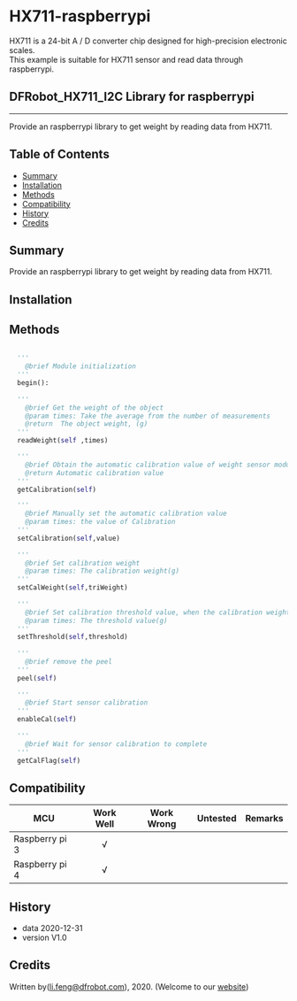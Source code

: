 # HX711-raspberrypi
HX711 is a 24-bit A / D converter chip designed for high-precision electronic scales.<br>
This example is suitable for HX711 sensor and read data through raspberrypi.<br>


## DFRobot_HX711_I2C Library for raspberrypi
---------------------------------------------------------

Provide an raspberrypi library to get weight by reading data from HX711.

## Table of Contents

* [Summary](#summary)
* [Installation](#installation)
* [Methods](#methods)
* [Compatibility](#compatibility)
* [History](#history)
* [Credits](#credits)

## Summary

Provide an raspberrypi library to get weight by reading data from HX711.

## Installation



## Methods

```python
  
  '''
    @brief Module initialization
  '''
  begin():
  
  '''
    @brief Get the weight of the object
    @param times: Take the average from the number of measurements
    @return  The object weight, (g)
  '''
  readWeight(self ,times)

  '''
    @brief Obtain the automatic calibration value of weight sensor module
    @return Automatic calibration value
  '''
  getCalibration(self)

  '''
    @brief Manually set the automatic calibration value
    @param times: the value of Calibration
  '''
  setCalibration(self,value)
  
  '''
    @brief Set calibration weight
    @param times: The calibration weight(g)
  '''
  setCalWeight(self,triWeight)
  
  '''
    @brief Set calibration threshold value, when the calibration weight is greater than this value, sensor calibration will begin
    @param times: The threshold value(g)
  '''
  setThreshold(self,threshold)
  
  '''
    @brief remove the peel
  '''
  peel(self)
  
  '''
    @brief Start sensor calibration
  '''
  enableCal(self)
  
  '''
    @brief Wait for sensor calibration to complete
  '''
  getCalFlag(self)
```

## Compatibility

MCU                | Work Well    | Work Wrong   | Untested    | Remarks
------------------ | :----------: | :----------: | :---------: | -----
Raspberry pi 3       |      √       |              |             | 
Raspberry pi 4       |      √       |              |             | 


## History

- data 2020-12-31
- version V1.0


## Credits

Written by(li.feng@dfrobot.com), 2020. (Welcome to our [website](https://www.dfrobot.com/))
